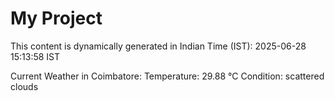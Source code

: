 # My Project

This content is dynamically generated in Indian Time (IST): 2025-06-28 15:13:58 IST


Current Weather in Coimbatore:
Temperature: 29.88 °C
Condition: scattered clouds
